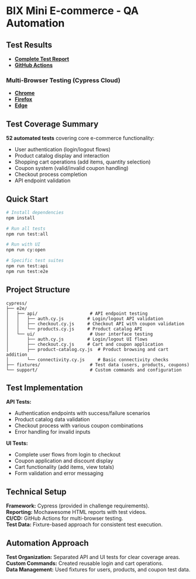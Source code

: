 # BIX Mini E-commerce - QA Automation

## Test Results

- **[Complete Test Report](https://tiagocupertino.github.io/desafio-bix-qa/final-test-report.html)**
- **[GitHub Actions](https://github.com/tiagocupertino/desafio-bix-qa/actions/runs/18069486907)**

### Multi-Browser Testing (Cypress Cloud)
- **[Chrome](https://cloud.cypress.io/projects/rxvowx/runs/16)**
- **[Firefox](https://cloud.cypress.io/projects/rxvowx/runs/15)**  
- **[Edge](https://cloud.cypress.io/projects/rxvowx/runs/17)**

## Test Coverage Summary

**52 automated tests** covering core e-commerce functionality:
- User authentication (login/logout flows)
- Product catalog display and interaction
- Shopping cart operations (add items, quantity selection)
- Coupon system (valid/invalid coupon handling)
- Checkout process completion
- API endpoint validation

## Quick Start

```bash
# Install dependencies
npm install

# Run all tests
npm run test:all

# Run with UI
npm run cy:open

# Specific test suites
npm run test:api
npm run test:e2e
```

## Project Structure

```
cypress/
├── e2e/
│   ├── api/                    # API endpoint testing
│   │   ├── auth.cy.js         # Login/logout API validation
│   │   ├── checkout.cy.js     # Checkout API with coupon validation
│   │   └── products.cy.js     # Product catalog API
│   └── ui/                     # User interface testing
│       ├── auth.cy.js         # Login/logout UI flows
│       ├── checkout.cy.js     # Cart and coupon application
│       ├── product-catalog.cy.js  # Product browsing and cart addition
│       └── connectivity.cy.js     # Basic connectivity checks
├── fixtures/                   # Test data (users, products, coupons)
└── support/                    # Custom commands and configuration
```

## Test Implementation

**API Tests:**
- Authentication endpoints with success/failure scenarios
- Product catalog data validation
- Checkout process with various coupon combinations
- Error handling for invalid inputs

**UI Tests:**
- Complete user flows from login to checkout
- Coupon application and discount display
- Cart functionality (add items, view totals)
- Form validation and error messaging

## Technical Setup

**Framework:** Cypress (provided in challenge requirements).  
**Reporting:** Mochawesome HTML reports with test videos.  
**CI/CD:** GitHub Actions for multi-browser testing.  
**Test Data:** Fixture-based approach for consistent test execution.  


## Automation Approach

**Test Organization:** Separated API and UI tests for clear coverage areas.  
**Custom Commands:** Created reusable login and cart operations.  
**Data Management:** Used fixtures for users, products, and coupon test data.  
